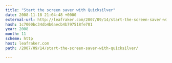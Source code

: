 ```yaml
---
title: "Start the screen saver with Quicksilver"
date: 2008-11-18 21:04:48 +0000
external-url: http://leafraker.com/2007/09/14/start-the-screen-saver-with-quicksilver/
hash: 1c7000bc34db4b6aecb4b797518fe701
year: 2008
month: 11
scheme: http
host: leafraker.com
path: /2007/09/14/start-the-screen-saver-with-quicksilver/

---
```



